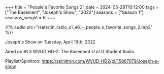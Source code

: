 +++
title = "People's Favorite Songs 2"
date = 2024-05-28T10:12:00
tags = ["The Basement", "Joseph's Show", "2022"]
seasons = ["Season 1"]
seasons_weight = 6
+++

{{% audio src="/sets/tin_radio_s1_e6_-_people_s_favorite_songs_2.mp3" %}}

Joseph's Show on Tuesday, April 19th, 2022

Aired on 91.3 WVUD HD-2: The Basement U of D Student Radio

Playlist/Spinitron: https://spinitron.com/WVUD-HD2/pl/15867079/Joseph-s-show

